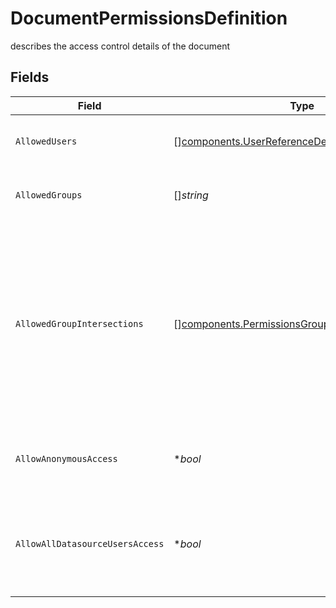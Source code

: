 # DocumentPermissionsDefinition

describes the access control details of the document


## Fields

| Field                                                                                                                                                  | Type                                                                                                                                                   | Required                                                                                                                                               | Description                                                                                                                                            |
| ------------------------------------------------------------------------------------------------------------------------------------------------------ | ------------------------------------------------------------------------------------------------------------------------------------------------------ | ------------------------------------------------------------------------------------------------------------------------------------------------------ | ------------------------------------------------------------------------------------------------------------------------------------------------------ |
| `AllowedUsers`                                                                                                                                         | [][components.UserReferenceDefinition](../../models/components/userreferencedefinition.md)                                                             | :heavy_minus_sign:                                                                                                                                     | List of users who can view the document                                                                                                                |
| `AllowedGroups`                                                                                                                                        | []*string*                                                                                                                                             | :heavy_minus_sign:                                                                                                                                     | List of groups that can view the document                                                                                                              |
| `AllowedGroupIntersections`                                                                                                                            | [][components.PermissionsGroupIntersectionDefinition](../../models/components/permissionsgroupintersectiondefinition.md)                               | :heavy_minus_sign:                                                                                                                                     | List of allowed group intersections. This describes a permissions constraint of the form ((GroupA AND GroupB AND GroupC) OR (GroupX AND GroupY) OR ... |
| `AllowAnonymousAccess`                                                                                                                                 | **bool*                                                                                                                                                | :heavy_minus_sign:                                                                                                                                     | If true, then any Glean user can view the document                                                                                                     |
| `AllowAllDatasourceUsersAccess`                                                                                                                        | **bool*                                                                                                                                                | :heavy_minus_sign:                                                                                                                                     | If true, then any user who has an account in the datasource can view the document.                                                                     |